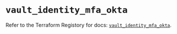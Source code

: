 # `vault_identity_mfa_okta`

Refer to the Terraform Registory for docs: [`vault_identity_mfa_okta`](https://www.terraform.io/docs/providers/vault/r/identity_mfa_okta).
